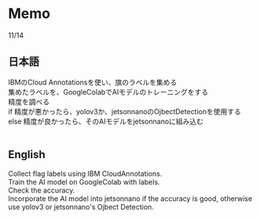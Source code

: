 # Memo
11/14<br>
## 日本語<br>
IBMのCloud Annotationsを使い、旗のラベルを集める<br>
集めたラベルを、GoogleColabでAIモデルのトレーニングをする<br>
精度を調べる<br>
if 精度が悪かったら、yolov3か、jetsonnanoのOjbectDetectionを使用する<br>
else 精度が良かったら、そのAIモデルをjetsonnanoに組み込む<br><br>

## English<br>
Collect flag labels using IBM CloudAnnotations.<br>
Train the AI model on GoogleColab with labels.<br>
Check the accuracy.<br>
Incorporate the AI model into jetsonnano if the accuracy is good, otherwise use yolov3 or jetsonnano's Ojbect Detection.<br>

